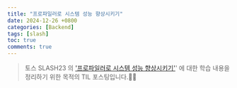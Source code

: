 ```yaml
---
title: "프로파일러로 시스템 성능 향상시키기"
date: 2024-12-26 +0800
categories: [Backend]
tags: [slash]
toc: true
comments: true
---
```


> 토스 SLASH23 의 ['프로파일러로 시스템 성능 향상시키기'](https://www.youtube.com/watch?v=tZjjqhnwtYY)' 에 대한 학습 내용을 정리하기 위한 목적의 TIL 포스팅입니다.🙆‍♂️

